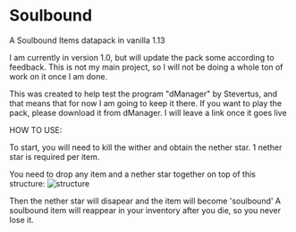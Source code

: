# Soulbound
A Soulbound Items datapack in vanilla 1.13

I am currently in version 1.0, but will update the pack some according to feedback. This is not my main project, so I will not be doing a 
whole ton of work on it once I am done.

This was created to help test the program "dManager" by Stevertus, and that means that for now I am going to keep it there. If you want
to play the pack, please download it from dManager. I will leave a link once it goes live

HOW TO USE:

To start, you will need to kill the wither and obtain the nether star. 1 nether star is required per item.

You need to drop any item and a nether star together on top of this structure:
![structure](https://i.imgur.com/fkszvYx.png)

Then the nether star will disapear and the item will become 'soulbound'
A soulbound item will reappear in your inventory after you die, so you never lose it.


